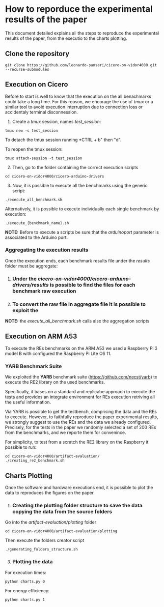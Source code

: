 # How to reporduce the experimental results of the paper
This document detailed explains all the steps to reproduce the experimental results of the paper, from the executio to the charts plotting.

## Clone the repository
```
git clone https://github.com/leonardo-panseri/cicero-on-vidor4000.git --recurse-submodules
```

## Execution on Cicero
 Before to start is well to know that the execution on the all benachmarks could take a long time. For this reason, we encorage the use of *tmux* or a similar tool to avoid execution interruption due to connection loss or accidentaly terminal disconnession.

1. Create a *tmux* session, names *test_session*:
 ```console
tmux new -s test_session
```

To detach the tmux session running *CTRL + b" then "d".

To reopen the tmux session:
 ```console
tmux attach-session -t test_session
```
2. Then, go to the folder containing the correct execution scripts
```console
cd cicero-on-vidor4000/cicero-arduino-drivers
```
3. Now, it is possible to execute all the benchmarks using the generic script:
```console
./execute_all_benchmark.sh
```

Alternatively, it is possible to execute individually each single benchmark by execution:
```console
./execute_{benchmark_name}.sh
```
**NOTE:** 
Before to execute a scripts be sure that the *arduinoport* parameter is associated to the Arduino port.

### Aggregating the execution results
Once the execution ends, each benchmark results file under the *results* folder must be aggregate:

1. ### Under the *cicero-on-vidor4000/cicero-arduino-drivers/results* is possible to find the files for each benchmark raw execution

2. ### To convert the raw file in aggregate file it is possible to exploit the

**NOTE:** the *execute_all_benchmark.sh* calls also the aggregation scripts

## Execution on ARM A53
To execute the REs benchmarks on the ARM A53 we used a Raspberry Pi 3 model B with configured the Raspberry Pi Lite OS 11.
### YARB Benchmark Suite
We exploited the **YARB** benchmark suite (https://github.com/necst/yarb) to execute the RE2 library on the used benchmarks. 

Specifically, it bases on a standard and replicabe approach to execute the tests and provides an integrate environment for REs execution retriving all the useful information.

Via YARB is possible to get the testbench, comprising the data and the REs to execute. However, to faithfully reproduce the paper experimental results, we strongly suggest to use the REs and the data we already configured. Precisely, for the tests in the paper we randomly selected a set of 200 REs from the benchmarks, and we reporte them for convenince. 

For simplicity, to test from a scratch the RE2 library on the Raspberry it possible to run:

```
cd cicero-on-vidor4000/artifact-evaluation/
./creating_re2_benchmark.sh
```
 
## Charts Plotting
Once the software and hardware executions end, it is possible to plot the data to reproduces the figures on the paper.

1. ### Creating the plotting folder structure to save the data copying the data from the source folders

Go into the *artifact-evaluation/plotting* folder
```
cd cicero-on-vidor4000/artifact-evaluation/plotting
```
Then execute the folders creator script
```
./generating_folders_structure.sh
```

3. ### Plotting the data
For execution times:
```
python charts.py 0
```
For energy efficiency:
```
python charts.py 1
```
